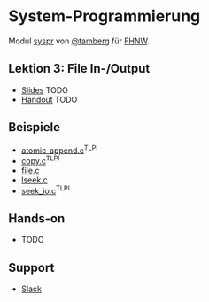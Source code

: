 # System-Programmierung
Modul [syspr]( https://www.fhnw.ch/de/studium/module/6008081) von [@tamberg](https://twitter.com/tamberg) für [FHNW](https://www.fhnw.ch/).

## Lektion 3: File In-/Output
- [Slides](http://www.tamberg.org/fhnw/2018/Syspr03FileIO.pdf) TODO
- [Handout](http://www.tamberg.org/fhnw/2018/Syspr03FileIOHandout.pdf) TODO

## Beispiele
- [atomic_append.c](http://man7.org/tlpi/code/online/dist/fileio/atomic_append.c.html)<sup>TLPI</sup>
- [copy.c](http://man7.org/tlpi/code/online/dist/fileio/copy.c.html)<sup>TLPI</sup>
- [file.c](file.c)
- [lseek.c](lseek.c)
- [seek_io.c](http://man7.org/tlpi/code/online/dist/fileio/seek_io.c.html)<sup>TLPI</sup>

## Hands-on
- TODO

## Support
- [Slack](https://fhnw-syspr.slack.com/)

